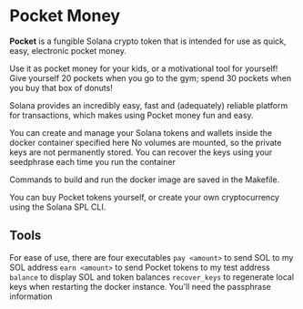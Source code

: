 # Pocket Money

**Pocket** is a fungible Solana crypto token that is intended for use as quick,
easy, electronic pocket money.

Use it as pocket money for your kids, or a motivational tool for yourself! Give
yourself 20 pockets when you go to the gym; spend 30 pockets when you buy that
box of donuts!

Solana provides an incredibly easy, fast and (adequately) reliable platform for
transactions, which makes using Pocket money fun and easy.

You can create and manage your Solana tokens and wallets inside the docker
container specified here No volumes are mounted, so the private keys are not
permanently stored. You can recover the keys using your seedphrase each time
you run the container

Commands to build and run the docker image are saved in the Makefile.

You can buy Pocket tokens yourself, or create your own cryptocurrency using the
Solana SPL CLI.

## Tools
For ease of use, there are four executables
```pay <amount>``` to send SOL to my SOL address
```earn <amount>``` to send Pocket tokens to my test address
```balance``` to display SOL and token balances
```recover_keys``` to regenerate local keys when restarting the docker instance. You'll need the passphrase information
